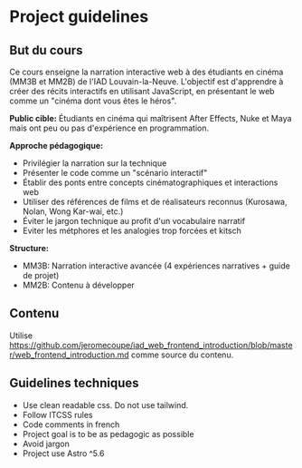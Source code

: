 # Project guidelines

## But du cours

Ce cours enseigne la narration interactive web à des étudiants en cinéma (MM3B et MM2B) de l'IAD Louvain-la-Neuve. L'objectif est d'apprendre à créer des récits interactifs en utilisant JavaScript, en présentant le web comme un "cinéma dont vous êtes le héros".

**Public cible:** Étudiants en cinéma qui maîtrisent After Effects, Nuke et Maya mais ont peu ou pas d'expérience en programmation.

**Approche pédagogique:** 
- Privilégier la narration sur la technique
- Présenter le code comme un "scénario interactif"
- Établir des ponts entre concepts cinématographiques et interactions web
- Utiliser des références de films et de réalisateurs reconnus (Kurosawa, Nolan, Wong Kar-wai, etc.)
- Éviter le jargon technique au profit d'un vocabulaire narratif
- Eviter les métphores et les analogies trop forcées et kitsch

**Structure:**
- MM3B: Narration interactive avancée (4 expériences narratives + guide de projet)
- MM2B: Contenu à développer

## Contenu

Utilise https://github.com/jeromecoupe/iad_web_frontend_introduction/blob/master/web_frontend_introduction.md comme source du contenu.

## Guidelines techniques

- Use clean readable css. Do not use tailwind.
- Follow ITCSS rules
- Code comments in french
- Project goal is to be as pedagogic as possible
- Avoid jargon
- Project use Astro ^5.6
